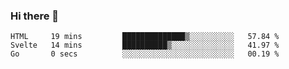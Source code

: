 ### Hi there 👋

<!--
**KLXLjun/KLXLjun** is a ✨ _special_ ✨ repository because its `README.md` (this file) appears on your GitHub profile.

Here are some ideas to get you started:

- 🔭 I’m currently working on ...
- 🌱 I’m currently learning ...
- 👯 I’m looking to collaborate on ...
- 🤔 I’m looking for help with ...
- 💬 Ask me about ...
- 📫 How to reach me: ...
- 😄 Pronouns: ...
- ⚡ Fun fact: ...
-->

<!--START_SECTION:waka-->
```text
HTML     19 mins         ██████████████▒░░░░░░░░░░   57.84 % 
Svelte   14 mins         ██████████▒░░░░░░░░░░░░░░   41.97 % 
Go       0 secs          ░░░░░░░░░░░░░░░░░░░░░░░░░   00.19 % 
```
<!--END_SECTION:waka-->
